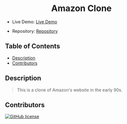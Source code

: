 <div align="center">

# Amazon Clone

</div>

- Live Demo: [Live Demo](https://lbarnes86.github.io/amazon-clone/)

- Repository: [Repository](https://github.com/lbarnes86/amazon-clone)

## Table of Contents

- [Description](#description)
- [Contributors](#contributors)


## Description

>This is a clone of Amazon's website in the early 90s.


## Contributors

[![GitHub license](https://img.shields.io/badge/Made%20by-Lloyd%20Barnes-ab8c9b?style=flat&logo=github)](https://github.com/lbarnes86)

